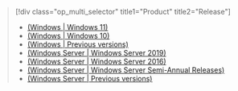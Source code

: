 > [!div class="op_multi_selector" title1="Product" title2="Release"]
> - [(Windows | Windows 11)](../validations/fips-140-windows11.md)
> - [(Windows | Windows 10)](../validations/fips-140-windows10.md)
> - [(Windows | Previous versions)](../validations/fips-140-windows-previous.md)
> - [(Windows Server | Windows Server 2019)](../validations/fips-140-windows-server-2019.md)
> - [(Windows Server | Windows Server 2016)](../validations/fips-140-windows-server-2016.md)
> - [(Windows Server | Windows Server Semi-Annual Releases)](../validations/fips-140-windows-server-semi-annual.md)
> - [(Windows Server | Previous versions)](../validations/fips-140-windows-server-previous.md)
